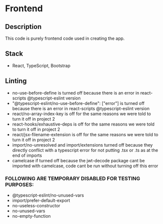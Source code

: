 # Frontend

## Description

This code is purely frontend code used in creating the app.

## Stack

- React, TypeScript, Bootstrap

## Linting

- no-use-before-define is turned off because there is an error in react-scripts @typescript-eslint version
- "@typescript-eslint/no-use-before-define": ["error"] is turned off because there is an error in react-scripts @typescript-eslint version
- react/no-array-index-key is off for the same reasons we were told to turn it off in project 2
- react-hooks/exhaustive-deps is off for the same reasons we were told to turn it off in project 2
- react/jsx-filename-extension is off for the same reasons we were told to turn it off in project 2
- import/no-unresolved and import/extensions turned off because they directly conflict with a typescript error for not putting .tsx or .ts as at the end of imports
- camelcase if turned off because the jwt-decode package cant be imported with camelcase, code cant be run without turning off this error

### FOLLOWING ARE TEMPORARY DISABLED FOR TESTING PURPOSES:

- @typescript-eslint/no-unused-vars
- import/prefer-default-export
- no-useless-constructor
- no-unused-vars
- no-empty-function
